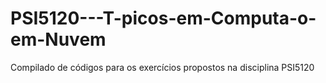 # PSI5120---T-picos-em-Computa-o-em-Nuvem
Compilado de códigos para os exercícios propostos na disciplina PSI5120
